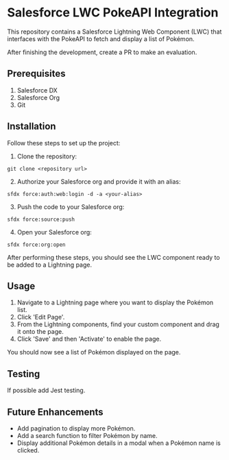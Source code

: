 # Salesforce LWC PokeAPI Integration

This repository contains a Salesforce Lightning Web Component (LWC) that interfaces with the PokeAPI to fetch and display a list of Pokémon.

After finishing the development, create a PR to make an evaluation. 

## Prerequisites
1. Salesforce DX
2. Salesforce Org
3. Git

## Installation

Follow these steps to set up the project:

1. Clone the repository:
```
git clone <repository url>
```
2. Authorize your Salesforce org and provide it with an alias:
```
sfdx force:auth:web:login -d -a <your-alias>
```
3. Push the code to your Salesforce org:
```
sfdx force:source:push
```
4. Open your Salesforce org:
```
sfdx force:org:open
```
After performing these steps, you should see the LWC component ready to be added to a Lightning page.

## Usage

1. Navigate to a Lightning page where you want to display the Pokémon list.
2. Click 'Edit Page'.
3. From the Lightning components, find your custom component and drag it onto the page.
4. Click 'Save' and then 'Activate' to enable the page.

You should now see a list of Pokémon displayed on the page.

## Testing
If possible add Jest testing.

## Future Enhancements

- Add pagination to display more Pokémon.
- Add a search function to filter Pokémon by name.
- Display additional Pokémon details in a modal when a Pokémon name is clicked.